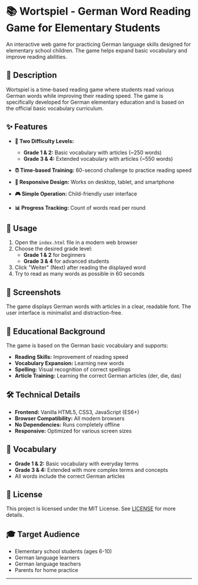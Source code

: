 # 📚 Wortspiel - German Word Reading Game for Elementary Students

An interactive web game for practicing German language skills designed for elementary school children. The game helps expand basic vocabulary and improve reading abilities.

## 🎯 Description

Wortspiel is a time-based reading game where students read various German words while improving their reading speed. The game is specifically developed for German elementary education and is based on the official basic vocabulary curriculum.

## ✨ Features

- **📖 Two Difficulty Levels:**
  - **Grade 1 & 2:** Basic vocabulary with articles (~250 words)
  - **Grade 3 & 4:** Extended vocabulary with articles (~550 words)

- **⏰ Time-based Training:** 60-second challenge to practice reading speed

- **📱 Responsive Design:** Works on desktop, tablet, and smartphone

- **🎮 Simple Operation:** Child-friendly user interface

- **📊 Progress Tracking:** Count of words read per round

## 🚀 Usage

1. Open the `index.html` file in a modern web browser
2. Choose the desired grade level:
   - **Grade 1 & 2** for beginners
   - **Grade 3 & 4** for advanced students
3. Click "Weiter" (Next) after reading the displayed word
4. Try to read as many words as possible in 60 seconds

## 🎨 Screenshots

The game displays German words with articles in a clear, readable font. The user interface is minimalist and distraction-free.

## 🏫 Educational Background

The game is based on the German basic vocabulary and supports:
- **Reading Skills:** Improvement of reading speed
- **Vocabulary Expansion:** Learning new words
- **Spelling:** Visual recognition of correct spellings
- **Article Training:** Learning the correct German articles (der, die, das)

## 🛠️ Technical Details

- **Frontend:** Vanilla HTML5, CSS3, JavaScript (ES6+)
- **Browser Compatibility:** All modern browsers
- **No Dependencies:** Runs completely offline
- **Responsive:** Optimized for various screen sizes

## 📝 Vocabulary

- **Grade 1 & 2:** Basic vocabulary with everyday terms
- **Grade 3 & 4:** Extended with more complex terms and concepts
- All words include the correct German articles

## 📄 License

This project is licensed under the MIT License. See [LICENSE](LICENSE) for more details.

## 🎓 Target Audience

- Elementary school students (ages 6-10)
- German language learners
- German language teachers
- Parents for home practice

---
